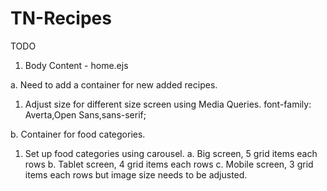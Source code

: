 # TN-Recipes


TODO

1. Body Content - home.ejs

a. Need to add a container for new added recipes.
  1. Adjust size for different size screen using Media Queries.
  font-family: Averta,Open Sans,sans-serif;

  
b. Container for food categories.
  1. Set up food categories using carousel.
      a. Big screen, 5 grid items each rows
      b. Tablet screen, 4 grid items each rows
      c. Mobile screen, 3 grid items each rows but image size needs to be adjusted.
